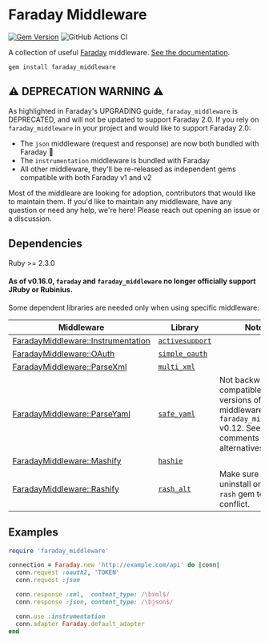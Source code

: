 Faraday Middleware
==================
[![Gem Version](https://badge.fury.io/rb/faraday_middleware.svg)](https://rubygems.org/gems/faraday_middleware)
![GitHub Actions CI](https://github.com/lostisland/faraday_middleware/workflows/CI/badge.svg)

A collection of useful [Faraday][] middleware. [See the documentation][docs].

    gem install faraday_middleware

## ⚠️ DEPRECATION WARNING ⚠️

As highlighted in Faraday's UPGRADING guide, `faraday_middleware` is DEPRECATED, and will not be updated to support Faraday 2.0.
If you rely on `faraday_middleware` in your project and would like to support Faraday 2.0:
* The `json` middleware (request and response) are now both bundled with Faraday 🙌
* The `instrumentation` middleware is bundled with Faraday
* All other middleware, they'll be re-released as independent gems compatible with both Faraday v1 and v2

Most of the middleare are looking for adoption, contributors that would like to maintain them.
If you'd like to maintain any middleware, have any question or need any help, we're here!
Please reach out opening an issue or a discussion.


Dependencies
------------

Ruby >= 2.3.0

#### As of v0.16.0, `faraday` and `faraday_middleware` no longer officially support JRuby or Rubinius.

Some dependent libraries are needed only when using specific middleware:

| Middleware                  | Library        | Notes |
| --------------------------- | -------------- | ----- |
| [FaradayMiddleware::Instrumentation](https://github.com/lostisland/faraday_middleware/blob/main/lib/faraday_middleware/instrumentation.rb) | [`activesupport`](https://rubygems.org/gems/activesupport) |       |
| [FaradayMiddleware::OAuth](https://github.com/lostisland/faraday_middleware/blob/main/lib/faraday_middleware/request/oauth.rb)    | [`simple_oauth`](https://rubygems.org/gems/simple_oauth) |       |
| [FaradayMiddleware::ParseXml](https://github.com/lostisland/faraday_middleware/blob/main/lib/faraday_middleware/response/parse_xml.rb) | [`multi_xml`](https://rubygems.org/gems/multi_xml)    |       |
| [FaradayMiddleware::ParseYaml](https://github.com/lostisland/faraday_middleware/blob/main/lib/faraday_middleware/response/parse_yaml.rb)  | [`safe_yaml`](https://rubygems.org/gems/safe_yaml)     | Not backwards compatible with versions of this middleware prior to `faraday_middleware` v0.12. See code comments for alternatives. |
| [FaradayMiddleware::Mashify](https://github.com/lostisland/faraday_middleware/blob/main/lib/faraday_middleware/response/mashify.rb)  | [`hashie`](https://rubygems.org/gems/hashie)       |       |
| [FaradayMiddleware::Rashify](https://github.com/lostisland/faraday_middleware/blob/main/lib/faraday_middleware/response/rashify.rb)  | [`rash_alt`](https://rubygems.org/gems/rash_alt)     | Make sure to uninstall original `rash` gem to avoid conflict. |

Examples
--------

``` rb
require 'faraday_middleware'

connection = Faraday.new 'http://example.com/api' do |conn|
  conn.request :oauth2, 'TOKEN'
  conn.request :json

  conn.response :xml,  content_type: /\bxml$/
  conn.response :json, content_type: /\bjson$/

  conn.use :instrumentation
  conn.adapter Faraday.default_adapter
end
```


  [faraday]: https://github.com/lostisland/faraday#readme
  [docs]: https://github.com/lostisland/faraday_middleware/wiki
